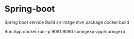 # Spring-boot
Spring boot service
Build an Image
mvn package docker:build

Run App
docker run -p 9091:9090 springexp-app/springexp

